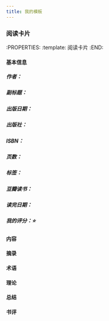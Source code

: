 ```yaml
---
title: 我的模板
---
```


### 阅读卡片
:PROPERTIES:
:template: 阅读卡片
:END:
#### 基本信息
##### 作者：
##### 副标题：
##### 出版日期：
##### 出版社：
##### ISBN：
##### 页数：
##### 标签：
##### 豆瓣读书：
##### 读完日期：
##### 我的评分：⭐️
#### 内容
#### 摘录
#### 术语
#### 理论
#### 总结
#### 书评
